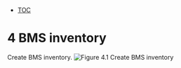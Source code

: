 * [TOC](ToC-Contrail-Fabric-Management)

# 4 BMS inventory

Create BMS inventory.
![Figure 4.1 Create BMS inventory](Solution-CFM/F4-1.png)

